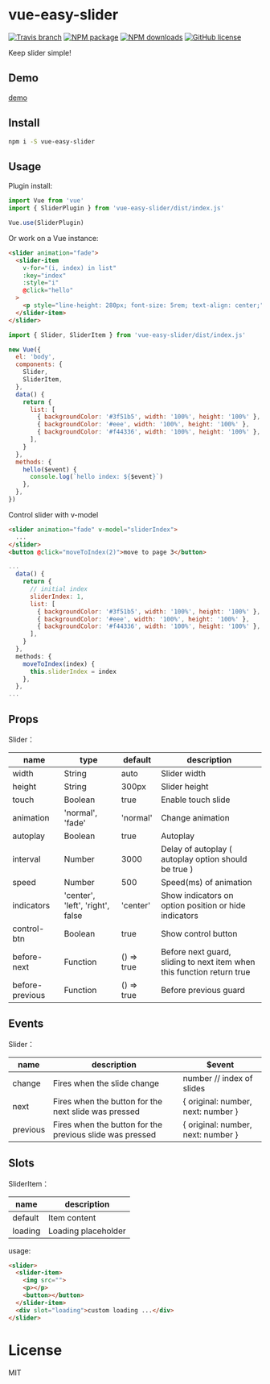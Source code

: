 # vue-easy-slider

[![Travis branch](https://img.shields.io/travis/shhdgit/vue-easy-slider.svg?style=flat-square)](https://travis-ci.com/shhdgit/vue-easy-slider)
[![NPM package](https://img.shields.io/npm/v/vue-easy-slider.svg?style=flat-square)](https://www.npmjs.org/package/vue-easy-slider)
[![NPM downloads](http://img.shields.io/npm/dw/vue-easy-slider.svg?style=flat-square)](https://npmjs.org/package/vue-easy-slider)
[![GitHub license](https://img.shields.io/github/license/mashape/apistatus.svg?style=flat-square)](https://github.com/shhdgit/vue-easy-slider/blob/master/LICENCE)

Keep slider simple!

## Demo

[demo](https://codesandbox.io/embed/vnynj6o500)

## Install

```bash
npm i -S vue-easy-slider
```

## Usage

Plugin install:

```js
import Vue from 'vue'
import { SliderPlugin } from 'vue-easy-slider/dist/index.js'

Vue.use(SliderPlugin)
```

Or work on a Vue instance:

```HTML
<slider animation="fade">
  <slider-item
    v-for="(i, index) in list"
    :key="index"
    :style="i"
    @click="hello"
  >
    <p style="line-height: 280px; font-size: 5rem; text-align: center;">Page{{ index + 1 }}</p>
  </slider-item>
</slider>
```

```JavaScript
import { Slider, SliderItem } from 'vue-easy-slider/dist/index.js'

new Vue({
  el: 'body',
  components: {
    Slider,
    SliderItem,
  },
  data() {
    return {
      list: [
        { backgroundColor: '#3f51b5', width: '100%', height: '100%' },
        { backgroundColor: '#eee', width: '100%', height: '100%' },
        { backgroundColor: '#f44336', width: '100%', height: '100%' },
      ],
    }
  },
  methods: {
    hello($event) {
      console.log(`hello index: ${$event}`)
    },
  },
})
```

Control slider with v-model

```HTML
<slider animation="fade" v-model="sliderIndex">
  ...
</slider>
<button @click="moveToIndex(2)">move to page 3</button>
```
```JavaScript
...
  data() {
    return {
      // initial index
      sliderIndex: 1,
      list: [
        { backgroundColor: '#3f51b5', width: '100%', height: '100%' },
        { backgroundColor: '#eee', width: '100%', height: '100%' },
        { backgroundColor: '#f44336', width: '100%', height: '100%' },
      ],
    }
  },
  methods: {
    moveToIndex(index) {
      this.sliderIndex = index
    },
  },
...
```

## Props

Slider：

| name            | type                             | default    | description                                                            |
| --------------- | -------------------------------- | ---------- | ---------------------------------------------------------------------- |
| width           | String                           | auto       | Slider width                                                           |
| height          | String                           | 300px      | Slider height                                                          |
| touch           | Boolean                          | true       | Enable touch slide                                                     |
| animation       | 'normal', 'fade'                 | 'normal'   | Change animation                                                       |
| autoplay        | Boolean                          | true       | Autoplay                                                               |
| interval        | Number                           | 3000       | Delay of autoplay ( autoplay option should be true )                   |
| speed           | Number                           | 500        | Speed(ms) of animation                                                 |
| indicators      | 'center', 'left', 'right', false | 'center'   | Show indicators on option position or hide indicators                  |
| control-btn     | Boolean                          | true       | Show control button                                                    |
| before-next     | Function                         | () => true | Before next guard, sliding to next item when this function return true |
| before-previous | Function                         | () => true | Before previous guard                                                  |

## Events

Slider：

| name     | description                                              | $event                             |
| -------- | -------------------------------------------------------- | ---------------------------------- |
| change   | Fires when the slide change                              | number  // index of slides         |
| next     | Fires when the button for the next slide was pressed     | { original: number, next: number } |
| previous | Fires when the button for the previous slide was pressed | { original: number, next: number } |

## Slots

SliderItem：

| name    | description         |
| ------- | ------------------- |
| default | Item content        |
| loading | Loading placeholder |

usage:

```HTML
<slider>
  <slider-item>
    <img src="">
    <p></p>
    <button></button>
  </slider-item>
  <div slot="loading">custom loading ...</div>
</slider>
```

# License

MIT
